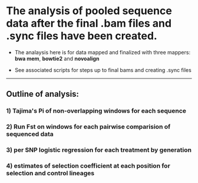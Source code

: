# The analysis of pooled sequence data after the final .bam files and .sync files have been created. 

- The analaysis here is for data mapped and finalized with three mappers: **bwa mem**, **bowtie2** and **novoalign** 

- See associated scripts for steps up to final bams and creating .sync files
_______________________________________________________________________________________

## Outline of analysis:

### 1) Tajima's Pi of non-overlapping windows for each sequence

### 2) Run Fst on windows for each pairwise comparision of sequenced data

### 3) per SNP logistic regression for each treatment by generation

### 4) estimates of selection coefficient at each position for selection and control lineages
